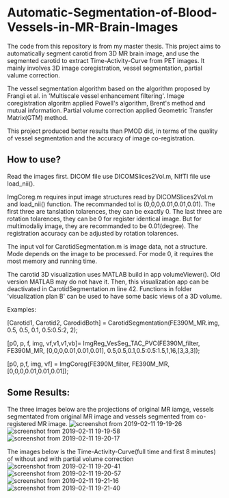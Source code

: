 # Automatic-Segmentation-of-Blood-Vessels-in-MR-Brain-Images
The code from this repository is from my master thesis. This project aims to automatically segment carotid from 3D MR brain image, and use the segmented carotid to extract Time-Activity-Curve from PET images. It mainly involves 3D image coregistration, vessel segmentation, partial valume correction.

The vessel segmentation algorithm based on the algorithm proposed by Frangi et al. in 'Multiscale vessel enhancement filtering'. Image coregistration algoritm applied Powell's algorithm, Brent's method and mutual information. Partial volume correction applied Geometric Transfer Matrix(GTM) method.

This project produced better results than PMOD did, in terms of the quality of vessel segmentation and the accuracy of image co-registration.

## How to use?
Read the images first. DICOM file use DICOMSlices2Vol.m, NIfTI file use load_nii().

ImgCoreg.m requires input image structures read by DICOMSlices2Vol.m and load_nii() function. The recommanded tol is (0,0,0,0.01,0.01,0.01). The first three are tanslation tolarences, they can be exactly 0. The last three are rotation tolarences, they can be 0 for register identical image. But for multimodaliy image, they are recommanded to be 0.01(degree). The registration accuracy can be adjusted by rotation tolarences.

The input vol for CarotidSegmentation.m is image data, not a structure. Mode depends on the image to be processed. For mode 0, it requires the most memory and running time.

The carotid 3D visualization uses MATLAB build in app volumeViewer(). Old version MATLAB may do not have it. Then, this visualization app can be deactivated in CarotidSegmentation.m line 42. Functions in folder 'visualization plan B' can be used to have some basic views of a 3D volume.

Examples:

[Carotid1, Carotid2, CarodidBoth] = CarotidSegmentation(FE390M_MR.img, 0.5, 0.5, 0.1, 0.5:0.5:2, 2);

[p0, p, f, img, vf,v1,v1,vb]= ImgReg_VesSeg_TAC_PVC(FE390M_filter, FE390M_MR, [0,0,0,0.01,0.01,0.01], 0.5,0.5,0.1,0.5:0.5:1.5,1,16,[3,3,3]);

[p0, p,f, img, vf] = ImgCoreg(FE390M_filter, FE390M_MR, [0,0,0,0.01,0.01,0.01]);

## Some Results:
The three images below are the projections of original MR iamge, vessels segmentated from original MR image and vessels segmented from co-registered MR image.
![screenshot from 2019-02-11 19-19-26](https://user-images.githubusercontent.com/47189577/52584473-718fc200-2e32-11e9-8263-32146f020a3b.png)
![screenshot from 2019-02-11 19-19-58](https://user-images.githubusercontent.com/47189577/52584798-56718200-2e33-11e9-8285-4657cd82e587.png)
![screenshot from 2019-02-11 19-20-17](https://user-images.githubusercontent.com/47189577/52584850-77d26e00-2e33-11e9-8c06-c529813730a2.png)

The images below is the Time-Activity-Curve(full time and first 8 minutes) of without and with partial volume correction
![screenshot from 2019-02-11 19-20-41](https://user-images.githubusercontent.com/47189577/52584994-ea434e00-2e33-11e9-950c-60dc88c199f2.png)
![screenshot from 2019-02-11 19-20-57](https://user-images.githubusercontent.com/47189577/52585044-0cd56700-2e34-11e9-936d-0885e8244851.png)
![screenshot from 2019-02-11 19-21-16](https://user-images.githubusercontent.com/47189577/52585068-18289280-2e34-11e9-89eb-b66aa7dc1f5a.png)
![screenshot from 2019-02-11 19-21-40](https://user-images.githubusercontent.com/47189577/52585072-1a8aec80-2e34-11e9-9970-0143d0ad7144.png)
